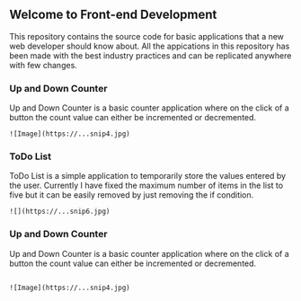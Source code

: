
## Welcome to Front-end Development

This repository contains the source code for basic applications that a new web developer should know about.
All the appications in this repository has been made with the best industry practices and can be replicated anywhere with few changes.

### Up and Down Counter

Up and Down Counter is a basic counter application where on the click of a button the count value can either be incremented or decremented.

```Counter
![Image](https://...snip4.jpg)
```

### ToDo List

ToDo List is a simple application to temporarily store the values entered by the user. Currently I have fixed the maximum number of items in the list to five but it can be easily removed by just removing the if condition.

```ToDo
![](https://...snip6.jpg)

```
### Up and Down Counter

Up and Down Counter is a basic counter application where on the click of a button the count value can either be incremented or decremented.

```Up and Down Counter

![Image](https://...snip4.jpg)
```

